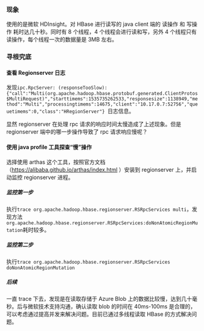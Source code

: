 ### 现象
使用的是微软 HDInsight。对 HBase 进行读写的 java client 端的 读操作 和 写操作 耗时达几十秒。同时有 8 个线程，4 个线程会进行读和写，另外 4 个线程只有读操作，每个线程一次的数据量是 3MB 左右。

### 寻根究底

#### 查看 Regionserver 日志

发现`ipc.RpcServer: (responseTooSlow): {"call":"Multi(org.apache.hadoop.hbase.protobuf.generated.ClientProtos$MultiRequest)","starttimems":1535735262533,"responsesize":1138949,"method":"Multi","processingtimems":14675,"client":"10.17.0.7:52756","queuetimems":0,"class":"HRegionServer"}
`日志信息。

显然 regionserver 在处理 rpc 请求的响应时间太慢造成了上述现象。但是 regionserver 端中的哪一步操作导致了 rpc 请求响应慢呢？

#### 使用 java profile 工具探查“慢”操作

选择使用 arthas 这个工具，按照官方文档（https://alibaba.github.io/arthas/index.html ）安装到 regionserver 上，并启动监控 regionserver 进程。

##### 监控第一步

执行`trace org.apache.hadoop.hbase.regionserver.RSRpcServices multi`，发现方法`org.apache.hadoop.hbase.regionserver.RSRpcServices:doNonAtomicRegionMutation`耗时较多。

##### 监控第二步 

执行`trace org.apache.hadoop.hbase.regionserver.RSRpcServices doNonAtomicRegionMutation`

##### 后续

一直 trace 下去，发现是在读取存储于 Azure Blob 上的数据比较慢，达到几十毫秒。后与微软技术支持沟通，确认读取 blob 的时间在 40ms-100ms 是合理的，可以考虑通过提高并发来解决问题。目前已通过多线程读取 HBase 的方式解决问题。
